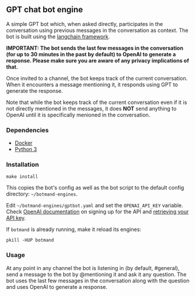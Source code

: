 ## GPT chat bot engine

A simple GPT bot which, when asked directly, participates in the conversation
using previous messages in the conversation as context.  The bot is built
using the [langchain framework](https://python.langchain.com/en/latest/).

**IMPORTANT: The bot sends the last few messages in the conversation (for up to
30 minutes in the past by default) to OpenAI to generate a response. Please
make sure you are aware of any privacy implications of that.**

Once invited to a channel, the bot keeps track of the current conversation.
When it encounters a message mentioning it, it responds using GPT to generate
the response.

Note that while the bot keeps track of the current conversation even if it is
not directly mentioned in the messages, it does **NOT** send anything to OpenAI
until it is specifically menioned in the conversation.

### Dependencies

- [Docker](https://www.docker.com/)
- [Python 3](https://www.python.org/)

### Installation

```
make install
```

This copies the bot's config as well as the bot script to the
default config directory: `~/botmand-engines`.

Edit `~/botmand-engines/gptbot.yaml` and set the `OPENAI_API_KEY` variable.
Check [OpenAI documentation](https://openai.com/blog/openai-api) on signing up
for the API and [retrieving your API
key](https://help.openai.com/en/articles/4936850-where-do-i-find-my-secret-api-key).

If `botmand` is already running, make it reload its engines:

```
pkill -HUP botmand
```

### Usage

At any point in any channel the bot is listening in (by default, #general),
send a message to the bot by @mentioning it and ask it any question. The bot
uses the last few messages in the conversation along with the question and uses
OpenAI to generate a response.
